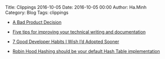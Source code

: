 Title: Clippings 2016-10-05
Date: 2016-10-05 00:00
Author: Ha.Minh
Category: Blog
Tags: clippings

* [A Bad Product Decision](https://medium.com/the-black-box-of-product-management/a-bad-product-decision-340ee680fa0c#.oj0mk9yud)

* [Five tips for improving your technical writing and documentation](https://medium.com/@limedaring/five-tips-for-improving-your-technical-writing-and-documentation-47353723c8a7#.b27zkg7wx)

* [7 Good Developer Habits I Wish I’d Adopted Sooner](https://medium.com/team-treehouse/7-good-developer-habits-i-wish-id-adopted-sooner-8707931d72f3#.toote9nby)

* [Robin Hood Hashing should be your default Hash Table implementation](http://www.sebastiansylvan.com/post/robin-hood-hashing-should-be-your-default-hash-table-implementation/)
